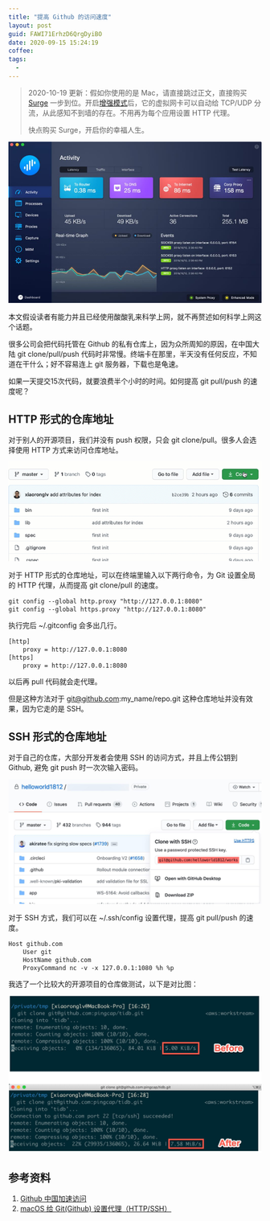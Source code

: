 ```yaml
---
title: "提高 Github 的访问速度"
layout: post
guid: FAWI71ErhzD6QrgDyiBO
date: 2020-09-15 15:24:19
coffee:
tags:
  -
---
```



> 2020-10-19 更新：假如你使用的是 Mac，请直接跳过正文，直接购买 [Surge](https://nssurge.com/) 一步到位。开启[增强模式](https://surge.mitsea.com/others/enhanced-mode)后，它的虚拟网卡可以自动给 TCP/UDP 分流，从此感知不到墙的存在。不用再为每个应用设置 HTTP 代理。
> 
> 快点购买 Surge，开启你的幸福人生。

![](/media/files/2020/2020-10-19-surge.jpg)


本文假设读者有能力并且已经使用酸酸乳来科学上网，就不再赘述如何科学上网这个话题。

很多公司会把代码托管在 Github 的私有仓库上，因为众所周知的原因，在中国大陆 git clone/pull/push 代码时非常慢。终端卡在那里，半天没有任何反应，不知道在干什么；好不容易连上 git 服务器，下载也是龟速。

如果一天提交15次代码，就要浪费半个小时的时间。如何提高 git pull/push 的速度呢？

##  HTTP 形式的仓库地址

对于别人的开源项目，我们并没有 push 权限，只会 git clone/pull。很多人会选择使用 HTTP 方式来访问仓库地址。

![](/media/files/2020/2020-09-15-git-clone.gif)

对于 HTTP 形式的仓库地址，可以在终端里输入以下两行命令，为 Git 设置全局的 HTTP 代理，从而提高 git clone/pull 的速度。

```
git config --global http.proxy "http://127.0.0.1:8080"
git config --global https.proxy "http://127.0.0.1:8080"
```

执行完后 ~/.gitconfig 会多出几行。

```
[http]
	proxy = http://127.0.0.1:8080
[https]
	proxy = http://127.0.0.1:8080
```

以后再 pull 代码就会走代理。

但是这种方法对于 git@github.com:my_name/repo.git 这种仓库地址并没有效果，因为它走的是 SSH。

## SSH 形式的仓库地址

对于自己的仓库，大部分开发者会使用 SSH 的访问方式，并且上传公钥到 Github, 避免 git push 时一次次输入密码。

![](/media/files/2020/2020-09-15-ssh.jpg)

对于 SSH 方式，我们可以在 ~/.ssh/config 设置代理，提高 git pull/push 的速度。

```
Host github.com
    User git
    HostName github.com
    ProxyCommand nc -v -x 127.0.0.1:1080 %h %p
```


我选了一个比较大的开源项目的仓库做测试，以下是对比图：

![](/media/files/2020/2020-09-15-git-clone-2.jpg)

## 参考资料

1. [Github 中国加速访问](https://github.com/chenxuhua/issues-blog/issues/3#issuecomment-625405802)
2. [macOS 给 Git(Github) 设置代理（HTTP/SSH）](https://gist.github.com/chuyik/02d0d37a49edc162546441092efae6a1)

